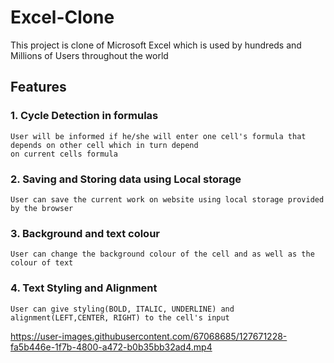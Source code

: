 # Excel-Clone
This project is clone of Microsoft Excel which is used by hundreds and Millions of Users throughout the world
## Features
  ### 1. Cycle Detection in formulas
    User will be informed if he/she will enter one cell's formula that depends on other cell which in turn depend 
    on current cells formula
  ### 2. Saving and Storing data using Local storage
    User can save the current work on website using local storage provided by the browser
  ### 3. Background and text colour
    User can change the background colour of the cell and as well as the colour of text
  ### 4. Text Styling and Alignment
    User can give styling(BOLD, ITALIC, UNDERLINE) and alignment(LEFT,CENTER, RIGHT) to the cell's input
  
  https://user-images.githubusercontent.com/67068685/127671228-fa5b446e-1f7b-4800-a472-b0b35bb32ad4.mp4
